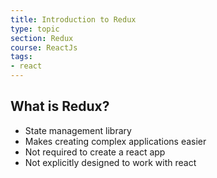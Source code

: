 ```yaml
---
title: Introduction to Redux
type: topic
section: Redux
course: ReactJs
tags:
- react
---
```

## What is Redux?
- State management library
- Makes creating complex applications easier
- Not required to create a react app
- Not explicitly designed to work with react



